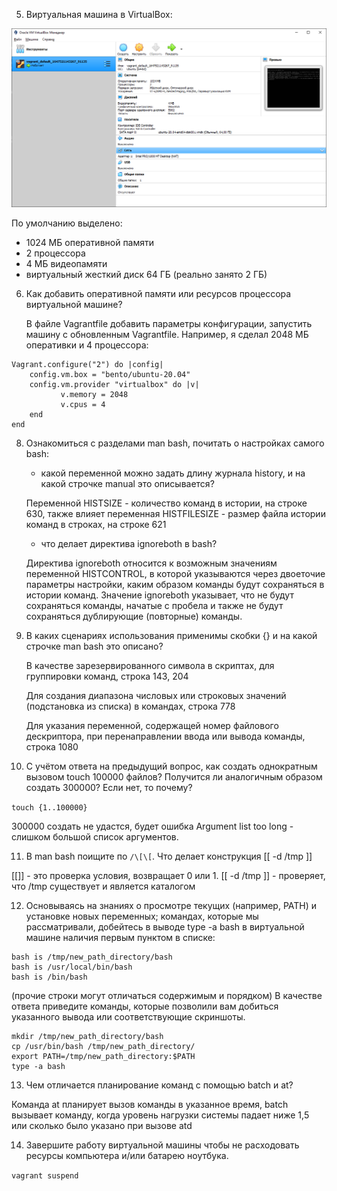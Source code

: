 5. Виртуальная машина в VirtualBox:

![img.png](img/img.png)

По умолчанию выделено:

- 1024 МБ оперативной памяти
- 2 процессора
- 4 МБ видеопамяти
- виртуальный жесткий диск 64 ГБ (реально занято 2 ГБ)

6. Как добавить оперативной памяти или ресурсов процессора виртуальной машине?

   В файле Vagrantfile добавить параметры конфигурации, запустить машину с обновленным Vagrantfile. Например, я сделал
   2048 МБ оперативки и 4 процессора:

```
Vagrant.configure("2") do |config|
    config.vm.box = "bento/ubuntu-20.04"
    config.vm.provider "virtualbox" do |v|
           v.memory = 2048
           v.cpus = 4
    end
end
```

8. Ознакомиться с разделами man bash, почитать о настройках самого bash:

    - какой переменной можно задать длину журнала history, и на какой строчке manual это описывается?

   Переменной HISTSIZE - количество команд в истории, на строке 630, также влияет переменная HISTFILESIZE - размер файла
   истории команд в строках, на строке 621

    - что делает директива ignoreboth в bash?

   Директива ignoreboth относится к возможным значениям переменной HISTCONTROL, в которой указываются через двоеточие
   параметры настройки, каким образом команды будут сохраняться в истории команд. Значение ignoreboth указывает, что не
   будут сохраняться команды, начатые с пробела и также не будут сохраняться дублирующие (повторные) команды.


9. В каких сценариях использования применимы скобки {} и на какой строчке man bash это описано?

   В качестве зарезервированного символа в скриптах, для группировки команд, строка 143, 204

   Для создания диапазона числовых или строковых значений (подстановка из списка) в командах, строка 778

   Для указания переменной, содержащей номер файлового дескриптора, при перенаправлении ввода или вывода команды,
   строка 1080

10. С учётом ответа на предыдущий вопрос, как создать однократным вызовом touch 100000 файлов? Получится ли аналогичным образом создать 300000? Если нет, то почему?

   `touch {1..100000}`
   
   300000 создать не удастся, будет ошибка Argument list too long - слишком большой список аргументов.
   
11. В man bash поищите по `/\[\[`. Что делает конструкция [[ -d /tmp ]]

   [[]] - это проверка условия, возвращает 0 или 1.  [[ -d /tmp ]] - проверяет, что /tmp существует и является каталогом


12. Основываясь на знаниях о просмотре текущих (например, PATH) и установке новых переменных; командах, которые мы рассматривали, добейтесь в выводе type -a bash в виртуальной машине наличия первым пунктом в списке:

```
bash is /tmp/new_path_directory/bash
bash is /usr/local/bin/bash
bash is /bin/bash
```

(прочие строки могут отличаться содержимым и порядком) В качестве ответа приведите команды, которые позволили вам добиться указанного вывода или соответствующие скриншоты.

```
mkdir /tmp/new_path_directory/bash
cp /usr/bin/bash /tmp/new_path_directory/
export PATH=/tmp/new_path_directory:$PATH
type -a bash
```

13. Чем отличается планирование команд с помощью batch и at?

   Команда at планирует вызов команды в указанное время, batch вызывает команду, когда уровень нагрузки системы падает ниже 1,5 или сколько было указано при вызове atd 

14. Завершите работу виртуальной машины чтобы не расходовать ресурсы компьютера и/или батарею ноутбука.
   
   `vagrant suspend`

